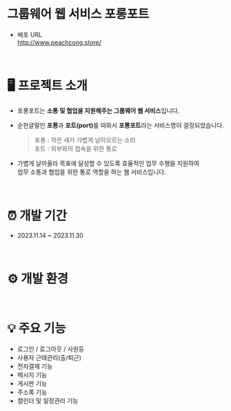 # 그룹웨어 웹 서비스 포롱포트
- 배포 URL<br>
http://www.peachcong.store/<br>

<br>

# 🖥️ 프로젝트 소개
- 포롱포트는 <b>소통 및 협업을 지원해주는 그룹웨어 웹 서비스</b>입니다.<br>
- 순한글말인 <b>포롱</b>과 <b>포트(port)</b>를 따와서 <b>포롱포트</b>라는 서비스명이 결정되었습니다.<br>

  >포롱 : 작은 새가 가볍게 날아오르는 소리<br>
  포트 : 외부와의 접속을 위한 통로<br>

- 가볍게 날아올라 목표에 달성할 수 있도록 효율적인 업무 수행을 지원하여<br>
업무 소통과 협업을 위한 통로 역할을 하는 웹 서비스입니다.

<br>

# ⏰ 개발 기간
- 2023.11.14 ~ 2023.11.30<br>

<br>

# ⚙️ 개발 환경

<br>

# 💡 주요 기능
- 로그인 / 로그아웃 / 사원등
- 사용자 근태관리(출/퇴근)
- 전자결재 기능
- 메시지 기능
- 게시판 기능
- 주소록 기능
- 캘린더 및 일정관리 기능

<br>



